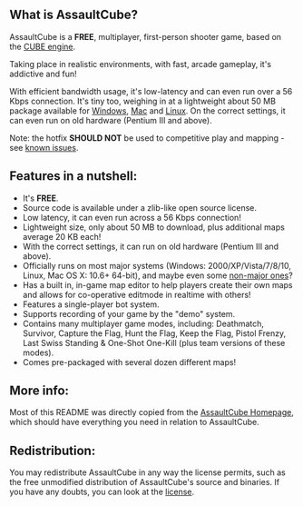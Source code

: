 ## What is AssaultCube?
AssaultCube is a **FREE**, multiplayer, first-person shooter game, based on the
[CUBE engine](http://cubeengine.com/cube.php4).

Taking place in realistic environments, with fast, arcade gameplay,
it's addictive and fun!

With efficient bandwidth usage, it's low-latency and can even run over a 56 Kbps
connection. It's tiny too, weighing in at a lightweight about 50 MB package
available for [Windows](https://github.com/assaultcube/AC/releases/download/v1.2.0.2/AssaultCube_v1.2.0.2.exe), [Mac](https://github.com/assaultcube/AC/releases/download/v1.2.0.2/AssaultCube_v1.2.0.2.dmg) and [Linux](https://github.com/assaultcube/AC/releases/download/v1.2.0.2/AssaultCube_v1.2.0.2.tar.bz2). On the correct settings, it can even run
on old hardware (Pentium III and above).

Note: the hotfix **SHOULD NOT** be used to competitive play and mapping - see [known issues](https://assault.cubers.net/docs/knownissues.html).

## Features in a nutshell:

 * It's **FREE**.
 * Source code is available under a zlib-like open source license.
 * Low latency, it can even run across a 56 Kbps connection!
 * Lightweight size, only about 50 MB to download, plus additional maps
 average 20 KB each!
 * With the correct settings, it can run on old hardware
 (Pentium III and above).
 * Officially runs on most major systems (Windows: 2000/XP/Vista/7/8/10, Linux,
 Mac OS X: 10.6+ 64-bit), and maybe even some
 [non-major ones](http://assault.cubers.net/docs/getstarted.html)?
 * Has a built in, in-game map editor to help players create their own maps and
 allows for co-operative editmode in realtime with others!
 * Features a single-player bot system.
 * Supports recording of your game by the "demo" system.
 * Contains many multiplayer game modes, including: Deathmatch, Survivor,
 Capture the Flag, Hunt the Flag, Keep the Flag, Pistol Frenzy, Last Swiss
 Standing & One-Shot One-Kill (plus team versions of these modes).
 * Comes pre-packaged with several dozen different maps!

## More info:

Most of this README was directly copied from the
[AssaultCube Homepage](http://assault.cubers.net/), which should have everything
you need in relation to AssaultCube.

## Redistribution:

You may redistribute AssaultCube in any way the license permits, such as the
free unmodified distribution of AssaultCube's source and binaries. If you have
any doubts, you can look at the
[license](http://assault.cubers.net/docs/license.html).

